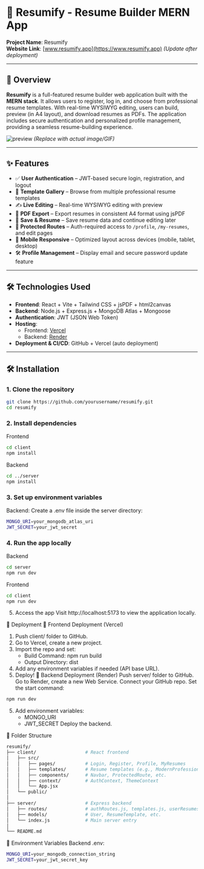 # 📄 Resumify - Resume Builder MERN App

**Project Name**: Resumify  
**Website Link**: [www.resumify.app](https://www.resumify.app) *(Update after deployment)*

---

## 🧠 Overview

**Resumify** is a full-featured resume builder web application built with the **MERN stack**. It allows users to register, log in, and choose from professional resume templates. With real-time WYSIWYG editing, users can build, preview (in A4 layout), and download resumes as PDFs. The application includes secure authentication and personalized profile management, providing a seamless resume-building experience.

![preview](https://github.com/user-attachments/assets/preview-image-path.png) *(Replace with actual image/GIF)*

---

## ✨ Features

- ✅ **User Authentication** – JWT-based secure login, registration, and logout
- 🧩 **Template Gallery** – Browse from multiple professional resume templates
- ✍️ **Live Editing** – Real-time WYSIWYG editing with preview
- 📄 **PDF Export** – Export resumes in consistent A4 format using jsPDF
- 💾 **Save & Resume** – Save resume data and continue editing later
- 🔐 **Protected Routes** – Auth-required access to `/profile`, `/my-resumes`, and edit pages
- 📱 **Mobile Responsive** – Optimized layout across devices (mobile, tablet, desktop)
- 🛠 **Profile Management** – Display email and secure password update feature

---

## 🛠️ Technologies Used

- **Frontend**: React + Vite + Tailwind CSS + jsPDF + html2canvas
- **Backend**: Node.js + Express.js + MongoDB Atlas + Mongoose
- **Authentication**: JWT (JSON Web Token)
- **Hosting**:  
  - Frontend: [Vercel](https://vercel.com/)  
  - Backend: [Render](https://render.com/)
- **Deployment & CI/CD**: GitHub + Vercel (auto deployment)

---

## 🛠️ Installation

### 1. Clone the repository
```bash
git clone https://github.com/yourusername/resumify.git
cd resumify
```
### 2. Install dependencies
Frontend

```bash
cd client
npm install
```
Backend
```bash
cd ../server
npm install
```
### 3. Set up environment variables
Backend: Create a .env file inside the server directory:
```bash
MONGO_URI=your_mongodb_atlas_uri
JWT_SECRET=your_jwt_secret
```
### 4. Run the app locally
Backend
```bash
cd server
npm run dev
```
Frontend
```bash
cd client
npm run dev
```

5. Access the app
Visit http://localhost:5173 to view the application locally.

🚀 Deployment
🔹 Frontend Deployment (Vercel)
1. Push client/ folder to GitHub.
2. Go to Vercel, create a new project.
3. Import the repo and set:
      - Build Command: npm run build
      - Output Directory: dist
4. Add any environment variables if needed (API base URL).
5. Deploy!
🔸 Backend Deployment (Render)
Push server/ folder to GitHub.
Go to Render, create a new Web Service.
Connect your GitHub repo.
Set the start command:
```bash
npm run dev
```
5. Add environment variables:
    - MONGO_URI
    - JWT_SECRET
Deploy the backend.

🧪 Folder Structure
```bash
resumify/
├── client/                  # React frontend
│   ├── src/
│   │   ├── pages/           # Login, Register, Profile, MyResumes
│   │   ├── templates/       # Resume templates (e.g., ModernProfessional.jsx)
│   │   ├── components/      # Navbar, ProtectedRoute, etc.
│   │   ├── context/         # AuthContext, ThemeContext
│   │   └── App.jsx
│   └── public/
│
├── server/                  # Express backend
│   ├── routes/              # authRoutes.js, templates.js, userResumes.js
│   ├── models/              # User, ResumeTemplate, etc.
│   └── index.js             # Main server entry
│
└── README.md
```
🔐 Environment Variables
Backend .env:
```bash
MONGO_URI=your_mongodb_connection_string
JWT_SECRET=your_jwt_secret_key
```
